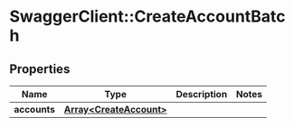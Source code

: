 # SwaggerClient::CreateAccountBatch

## Properties
Name | Type | Description | Notes
------------ | ------------- | ------------- | -------------
**accounts** | [**Array&lt;CreateAccount&gt;**](CreateAccount.md) |  | 

